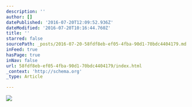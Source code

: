 ```yaml
---
description: ''
author: []
datePublished: '2016-07-20T12:09:52.936Z'
dateModified: '2016-07-20T10:16:44.760Z'
title: ''
starred: false
sourcePath: _posts/2016-07-20-58fdf8eb-ef05-4fba-90d1-70bdc4404179.md
inFeed: true
hasPage: true
inNav: false
url: 58fdf8eb-ef05-4fba-90d1-70bdc4404179/index.html
_context: 'http://schema.org'
_type: Article

---
```

![](https://the-grid-user-content.s3-us-west-2.amazonaws.com/c4b73829-6fa1-4dc2-9fd6-b211b72eece6.jpg)